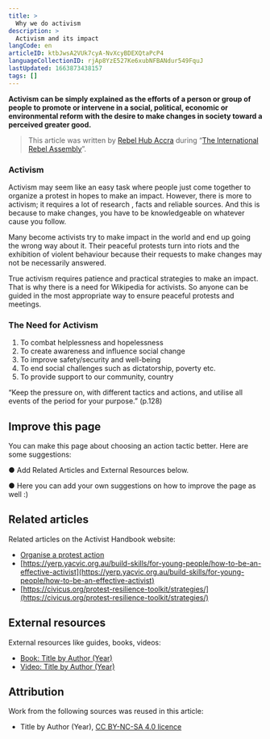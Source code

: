 ```yaml
---
title: >
  Why we do activism
description: >
  Activism and its impact
langCode: en
articleID: ktbJwsA2VUk7cyA-NvXcyBDEXQtaPcP4
languageCollectionID: rjAp8YzE527Ke6xubNFBANdur549FquJ
lastUpdated: 1663873438157
tags: []
---
```


**Activism can be simply explained as the efforts of a person or group of people to promote or intervene in a social, political, economic or environmental reform with the desire to make changes in society toward a perceived greater good.**

> This article was written by [Rebel Hub Accra](https://www.instagram.com/rebelhubaccra/) during “[The International Rebel Assembly](/rebelassembly/hub)”.

### **Activism**

Activism may seem like an easy task where people just come together to organize a protest in hopes to make an impact. However, there is more to activism; it requires a lot of research , facts and reliable sources. And this is because to make changes, you have to be knowledgeable on whatever cause you follow.

Many become activists try to make impact in the world and end up going the wrong way about it. Their peaceful protests turn into riots and the exhibition of violent behaviour because their requests to make changes may not be necessarily answered.

True activism requires patience and practical strategies to make an impact. That is why there is a need for Wikipedia for activists. So anyone can be guided in the most appropriate way to ensure peaceful protests and meetings.

### **The Need for Activism**

1.  To combat helplessness and hopelessness
2.  To create awareness and influence social change
3.  To improve safety/security and well-being
4.  To end social challenges such as dictatorship, poverty etc.
5.  To provide support to our community, country

“Keep the pressure on, with different tactics and actions, and utilise all events of the period for your purpose.” (p.128)

## Improve this page

You can make this page about choosing an action tactic better. Here are some suggestions:

● Add Related Articles and External Resources below.

● Here you can add your own suggestions on how to improve the page as well :)

## Related articles

Related articles on the Activist Handbook website:

-   [Organise a protest action](/organising/protest)
-   [https://yerp.yacvic.org.au/build-skills/for-young-people/how-to-be-an-effective-activist](https://yerp.yacvic.org.au/build-skills/for-young-people/how-to-be-an-effective-activist)
-   [https://civicus.org/protest-resilience-toolkit/strategies/](https://civicus.org/protest-resilience-toolkit/strategies/)

## External resources

External resources like guides, books, videos:

-   [Book: Title by Author (Year)](/support/content/reference)
-   [Video: Title by Author (Year)](/support/content/reference)

## Attribution

Work from the following sources was reused in this article:

-   Title by Author (Year), [CC BY-NC-SA 4.0 licence](https://creativecommons.org/licenses/by-nc-sa/4.0/)